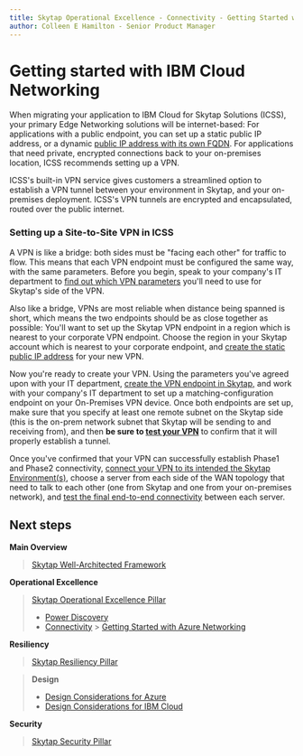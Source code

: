 ```yaml
---
title: Skytap Operational Excellence - Connectivity - Getting Started with IBM Cloud Networking
author: Colleen E Hamilton - Senior Product Manager
---
```


# **Getting started with IBM Cloud Networking**

When migrating your application to IBM Cloud for Skytap Solutions
(ICSS), your primary Edge Networking solutions will be internet-based:
For applications with a public endpoint, you can set up a static public
IP address, or a dynamic [public IP address with its own
FQDN](https://help.skytap.com/comparing-static-and-dynamic-public-ip-addresses.html).
For applications that need private, encrypted connections back to your
on-premises location, ICSS recommends setting up a VPN.

ICSS's built-in VPN service gives customers a streamlined option to
establish a VPN tunnel between your environment in Skytap, and your
on-premises deployment. ICSS's VPN tunnels are encrypted and
encapsulated, routed over the public internet.

### Setting up a Site-to-Site VPN in ICSS

<!-- <img src="https://raw.githubusercontent.com/skytap/well-architected-framework/master/operations/connectivity/media/image2.png" width="500"> -->

A VPN is like a bridge: both sides must be "facing each other" for
traffic to flow. This means that each VPN endpoint must be configured
the same way, with the same parameters. Before you begin, speak to your
company's IT department to [find out which VPN
parameters](https://help.skytap.com/wan-vpn-configuration-parameters.html)
you'll need to use for Skytap\'s side of the VPN.

Also like a bridge, VPNs are most reliable when distance being spanned
is short, which means the two endpoints should be as close together as
possible: You'll want to set up the Skytap VPN endpoint in a region
which is nearest to your corporate VPN endpoint. Choose the region in
your Skytap account which is nearest to your corporate endpoint, and
[create the static public IP
address](https://help.skytap.com/managing-public-ip-addresses.html#AddingastaticpublicIPaddresstoyouraccount)
for your new VPN.

Now you're ready to create your VPN. Using the parameters you've agreed
upon with your IT department, [create the VPN endpoint in
Skytap,](https://help.skytap.com/wan-create-vpn.html) and work with your
company\'s IT department to set up a matching-configuration endpoint on
your On-Premises VPN device. Once both endpoints are set up, make sure
that you specify at least one remote subnet on the Skytap side (this is
the on-prem network subnet that Skytap will be sending to and receiving
from), and then **be sure to [test your
VPN](https://help.skytap.com/wan-testing.html#Test_the_VPN)** to confirm
that it will properly establish a tunnel.

Once you've confirmed that your VPN can successfully establish Phase1
and Phase2 connectivity, [connect your VPN to its intended the Skytap
Environment(s)](https://help.skytap.com/wan-connecting-environments-to-vpn-or-pnc.html#Connect),
choose a server from each side of the WAN topology that need to talk to
each other (one from Skytap and one from your on-premises network), and
[test the final end-to-end
connectivity](https://help.skytap.com/wan-testing.html#Further) between
each server.

## Next steps

**Main Overview**
> [Skytap Well-Architected Framework](../../README.md)

**Operational Excellence**
>[Skytap Operational Excellence Pillar](../README.md)
>* [Power Discovery](../Discovery/README.md)
>* [Connectivity](README.md) > [Getting Started with Azure Networking](skytaponazureconnectivity.md)

**Resiliency**
> [Skytap Resiliency Pillar](../../resiliency/README.md)

>**Design**
>* [Design Considerations for Azure](../../resiliency/designconsiderationsazure.md)
>* [Design Considerations for IBM Cloud](../../resiliency/designconsiderationsibm.md)

**Security**
> [Skytap Security Pillar](../../security/README.md)
